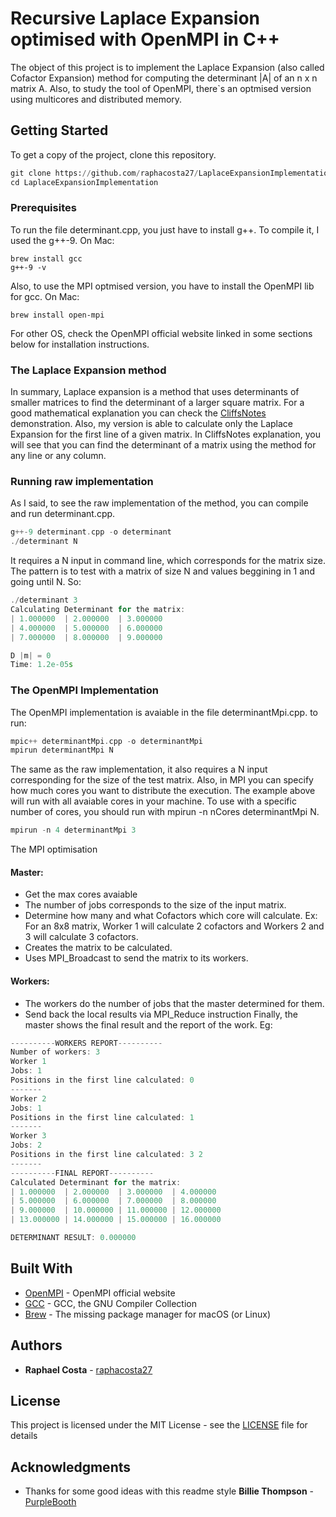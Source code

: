 # Recursive Laplace Expansion optimised with OpenMPI in C++

The object of this project is to implement the Laplace Expansion (also called Cofactor Expansion) method for computing the determinant |A| of an n x n matrix A. Also, to study the tool of OpenMPI, there`s an optmised version using multicores and distributed memory. 

## Getting Started
To get a copy of the project, clone this repository.
```python
git clone https://github.com/raphacosta27/LaplaceExpansionImplementation
cd LaplaceExpansionImplementation
```

### Prerequisites

To run the file determinant.cpp, you just have to install g++. To compile it, I used the g++-9.
On Mac:
```
brew install gcc
g++-9 -v
```
Also, to use the MPI optmised version, you have to install the OpenMPI lib for gcc. 
On Mac:
```
brew install open-mpi 
```
For other OS, check the OpenMPI official website linked in some sections below for installation instructions.

### The Laplace Expansion method
In summary, Laplace expansion is a method that uses determinants of smaller matrices to find the determinant of a larger square matrix. For a good mathematical explanation you can check the [CliffsNotes](https://www.cliffsnotes.com/study-guides/algebra/linear-algebra/the-determinant/laplace-expansions-for-the-determinant) demonstration. Also, my version is able to calculate only the Laplace Expansion for the first line of a given matrix. In CliffsNotes explanation, you will see that you can find the determinant of a matrix using the method for any line or any column.

### Running raw implementation
As I said, to see the raw implementation of the method, you can compile and run determinant.cpp. 
```C++
g++-9 determinant.cpp -o determinant
./determinant N
```
It requires a N input in command line, which corresponds for the matrix size. The pattern is to test with a matrix of size N and values beggining in 1 and going until N. So:

```C++
./determinant 3
Calculating Determinant for the matrix: 
| 1.000000  | 2.000000  | 3.000000  
| 4.000000  | 5.000000  | 6.000000  
| 7.000000  | 8.000000  | 9.000000  

D |m| = 0
Time: 1.2e-05s
```

### The OpenMPI Implementation
The OpenMPI implementation is avaiable in the file determinantMpi.cpp. to run:
```C++
mpic++ determinantMpi.cpp -o determinantMpi
mpirun determinantMpi N
```
The same as the raw implementation, it also requires a N input corresponding for the size of the test matrix. Also, in MPI you can specify how much cores you want to distribute the execution. The example above will run with all avaiable cores in your machine. To use with a specific number of cores, you should run with mpirun -n nCores determinantMpi N.
```C++
mpirun -n 4 determinantMpi 3
```
The MPI optimisation
#### Master:
- Get the max cores avaiable 
- The number of jobs corresponds to the size of the input matrix.
- Determine how many and what Cofactors which core will calculate. Ex: For an 8x8 matrix, Worker 1 will calculate 2 cofactors and Workers 2 and 3 will calculate 3 cofactors. 
- Creates the matrix to be calculated.
- Uses MPI_Broadcast to send the matrix to its workers.
#### Workers:
- The workers do the number of jobs that the master determined for them. 
- Send back the local results via MPI_Reduce instruction
Finally, the master shows the final result and the report of the work. Eg:

```C++
----------WORKERS REPORT----------
Number of workers: 3
Worker 1
Jobs: 1
Positions in the first line calculated: 0 
-------
Worker 2
Jobs: 1
Positions in the first line calculated: 1 
-------
Worker 3
Jobs: 2
Positions in the first line calculated: 3 2 
-------
----------FINAL REPORT----------
Calculated Determinant for the matrix: 
| 1.000000  | 2.000000  | 3.000000  | 4.000000  
| 5.000000  | 6.000000  | 7.000000  | 8.000000  
| 9.000000  | 10.000000 | 11.000000 | 12.000000  
| 13.000000 | 14.000000 | 15.000000 | 16.000000  

DETERMINANT RESULT: 0.000000
```

## Built With

* [OpenMPI](https://www.open-mpi.org/) - OpenMPI official website
* [GCC](https://gcc.gnu.org/) - GCC, the GNU Compiler Collection
* [Brew](https://brew.sh/) - The missing package manager for macOS (or Linux)

## Authors

* **Raphael Costa** - [raphacosta27](https://github.com/raphacosta27)

## License

This project is licensed under the MIT License - see the [LICENSE](LICENSE) file for details

## Acknowledgments

* Thanks for some good ideas with this readme style **Billie Thompson** - [PurpleBooth](https://github.com/PurpleBooth)
